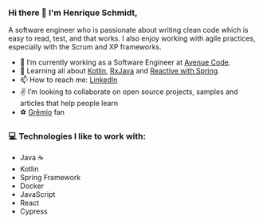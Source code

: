 ### Hi there 👋 I'm Henrique Schmidt,

A software engineer who is passionate about writing clean code which is easy to read, test, and that works. I also enjoy working with agile practices, especially with the Scrum and XP frameworks.

- 🔭 I’m currently working as a Software Engineer at [Avenue Code](http://avenuecode.com/).
- 🌱 Learning all about [Kotlin](https://kotlinlang.org/), [RxJava](https://github.com/ReactiveX/RxJava) and [Reactive with Spring](https://spring.io/reactive).
- 📫 How to reach me: [LinkedIn](https://www.linkedin.com/in/henriquelschmidt/)
- :v: I’m looking to collaborate on open source projects, samples and articles that help people learn
- :soccer: [Grêmio](https://gremio.net/) fan

### 💻 Technologies I like to work with:

- Java :coffee:
- Kotlin 
- Spring Framework
- Docker
- JavaScript
- React
- Cypress
